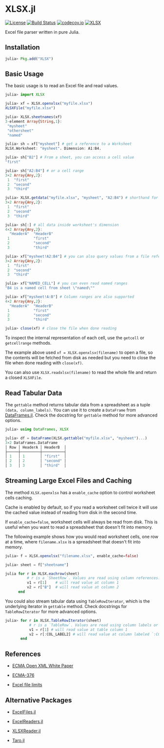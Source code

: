 
# XLSX.jl

[![License](http://img.shields.io/badge/license-MIT-brightgreen.svg?style=flat)](LICENSE)
[![Build Status](https://travis-ci.org/felipenoris/XLSX.jl.svg?branch=master)](https://travis-ci.org/felipenoris/XLSX.jl)
[![codecov.io](http://codecov.io/github/felipenoris/XLSX.jl/coverage.svg?branch=master)](http://codecov.io/github/felipenoris/XLSX.jl?branch=master)
[![XLSX](http://pkg.julialang.org/badges/XLSX_0.6.svg)](http://pkg.julialang.org/?pkg=XLSX&ver=0.6)

Excel file parser written in pure Julia.

## Installation

```julia
julia> Pkg.add("XLSX")
```

## Basic Usage

The basic usage is to read an Excel file and read values.

```julia
julia> import XLSX

julia> xf = XLSX.openxlsx("myfile.xlsx")
XLSXFile("myfile.xlsx")

julia> XLSX.sheetnames(xf)
3-element Array{String,1}:
 "mysheet"
 "othersheet"
 "named"

julia> sh = xf["mysheet"] # get a reference to a Worksheet
XLSX.Worksheet: "mysheet". Dimension: A1:B4.

julia> sh["B2"] # From a sheet, you can access a cell value
"first"

julia> sh["A2:B4"] # or a cell range
3×2 Array{Any,2}:
 1  "first" 
 2  "second"
 3  "third"

julia> XLSX.getdata("myfile.xlsx", "mysheet", "A2:B4") # shorthand for all above
3×2 Array{Any,2}:
 1  "first" 
 2  "second"
 3  "third"

julia> sh[:] # all data inside worksheet's dimension
4×2 Array{Any,2}:
  "HeaderA"  "HeaderB"
 1           "first"  
 2           "second" 
 3           "third"

julia> xf["mysheet!A2:B4"] # you can also query values from a file reference
3×2 Array{Any,2}:
 1  "first" 
 2  "second"
 3  "third"

julia> xf["NAMED_CELL"] # you can even read named ranges
"B4 is a named cell from sheet \"named\""

julia> xf["mysheet!A:B"] # Column ranges are also supported
4×2 Array{Any,2}:
  "HeaderA"  "HeaderB"
 1           "first"
 2           "second"
 3           "third"

julia> close(xf) # close the file when done reading
```

To inspect the internal representation of each cell, use the `getcell` or `getcellrange` methods.

The example above used `xf = XLSX.openxlsx(filename)` to open a file, so the contents will be fetched from disk as needed
but you need to close the file when done reading with `close(xf)`.

You can also use `XLSX.readxlsx(filename)` to read the whole file and return a closed `XLSXFile`.

## Read Tabular Data

The `gettable` method returns tabular data from a spreadsheet as a tuple `(data, column_labels)`.
You can use it to create a `DataFrame` from [DataFrames.jl](https://github.com/JuliaData/DataFrames.jl).
Check the docstring for `gettable` method for more advanced options.

```julia
julia> using DataFrames, XLSX

julia> df = DataFrame(XLSX.gettable("myfile.xlsx", "mysheet")...)
3×2 DataFrames.DataFrame
│ Row │ HeaderA │ HeaderB  │
├─────┼─────────┼──────────┤
│ 1   │ 1       │ "first"  │
│ 2   │ 2       │ "second" │
│ 3   │ 3       │ "third"  │
```

## Streaming Large Excel Files and Caching

The method `XLSX.openxlsx` has a `enable_cache` option to control worksheet cells caching.

Cache is enabled by default, so if you read a worksheet cell twice it will use the cached value instead of reading from disk
in the second time.

If `enable_cache=false`, worksheet cells will always be read from disk.
This is useful when you want to read a spreadsheet that doesn't fit into memory.

The following example shows how you would read worksheet cells, one row at a time,
where `filename.xlsx` is a spreadsheet that doesn't fit into memory.

```julia
julia> f = XLSX.openxlsx("filename.xlsx", enable_cache=false)

julia> sheet = f["sheetname"]

julia for r in XLSX.eachrow(sheet)
          # r is a `SheetRow`. Values are read using column references.
          v1 = r[1]    # will read value at column 1
          v2 = r["B"]  # will read value at column 2
      end
```

You could also stream tabular data using `TableRowIterator`, which is the underlying iterator in `gettable` method.
Check docstrings for `TableRowIterator` for more advanced options.

```julia
julia> for r in XLSX.TableRowIterator(sheet)
           # r is a `TableRow`. Values are read using column labels or numbers.
           v1 = r[1] # will read value at table column 1
           v2 = r[:COL_LABEL2] # will read value at column labeled `:COL_LABEL2`.
       end
```

## References

* [ECMA Open XML White Paper](https://www.ecma-international.org/news/TC45_current_work/OpenXML%20White%20Paper.pdf)

* [ECMA-376](https://www.ecma-international.org/publications/standards/Ecma-376.htm)

* [Excel file limits](https://support.office.com/en-gb/article/excel-specifications-and-limits-1672b34d-7043-467e-8e27-269d656771c3)

## Alternative Packages

* [ExcelFiles.jl](https://github.com/davidanthoff/ExcelFiles.jl)

* [ExcelReaders.jl](https://github.com/davidanthoff/ExcelReaders.jl)

* [XLSXReader.jl](https://github.com/mpastell/XLSXReader.jl)

* [Taro.jl](https://github.com/aviks/Taro.jl)
